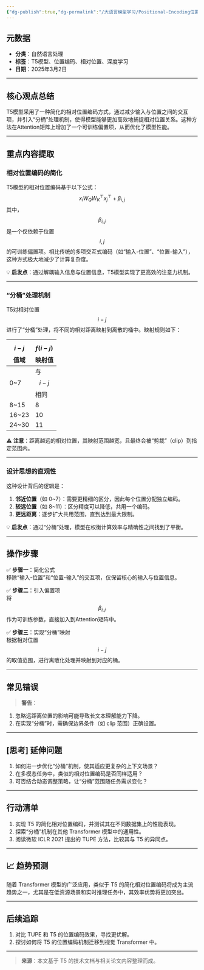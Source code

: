 ```yaml
---
{"dg-publish":true,"dg-permalink":"/大语言模型学习/Positional-Encoding位置编码/相对位置编码/T5模型与相对位置编码优化解析","dg-home":false,"dg-description":"在此输入笔记的描述","dg-hide":false,"dg-hide-title":false,"dg-show-backlinks":true,"dg-show-local-graph":true,"dg-show-inline-title":true,"dg-pinned":false,"dg-passphrase":"在此输入访问密码","dg-enable-mathjax":false,"dg-enable-mermaid":false,"dg-enable-uml":false,"dg-note-icon":0,"dg-enable-dataview":false,"tags":["NLP"],"permalink":"/大语言模型学习/Positional-Encoding位置编码/相对位置编码/T5模型与相对位置编码优化解析/","dgShowBacklinks":true,"dgShowLocalGraph":true,"dgShowInlineTitle":true,"dgPassFrontmatter":true,"noteIcon":0,"created":"2025-04-07T14:37:24.000+08:00","updated":"2025-04-13T13:06:02.000+08:00"}
---
```




## 元数据
- **分类**：自然语言处理
- **标签**：T5模型、位置编码、相对位置、深度学习
- **日期**：2025年3月2日

---



## 核心观点总结
T5模型采用了一种简化的相对位置编码方式，通过减少输入与位置之间的交互项，并引入“分桶”处理机制，使得模型能够更加高效地捕捉相对位置关系。这种方法在Attention矩阵上增加了一个可训练偏置项，从而优化了模型性能。

---



## 重点内容提取

### 相对位置编码的简化
T5模型的相对位置编码基于以下公式：
$$
x_i W_Q W_K^\top x_j^\top + \beta_{i,j}
$$
其中，$$\beta_{i,j}$$ 是一个仅依赖于位置 $$i, j$$ 的可训练偏置项。相比传统的多项交互式编码（如“输入-位置”、“位置-输入”），这种方式极大地减少了计算复杂度。

💡 **启发点**：通过解耦输入信息与位置信息，T5模型实现了更高效的注意力机制。

---


### “分桶”处理机制
T5对相对位置 $$i-j$$ 进行了“分桶”处理，将不同的相对距离映射到离散的桶中。映射规则如下：

| $$i-j$$ 值域 | $$f(i-j)$$ 映射值 |
| ---------- | -------------- |
| 0~7        | 与 $$i-j$$ 相同   |
| 8~15       | 8              |
| 16~23      | 10             |
| 24~30      | 11             |

⚠ **注意**：距离越远的相对位置，其映射范围越宽，且最终会被“剪裁”（clip）到指定范围内。

---


### 设计思想的直观性
这种设计背后的逻辑是：
1. **邻近位置**（如 0~7）：需要更精细的区分，因此每个位置分配独立编码。
2. **较远位置**（如 8~11）：区分精度可以降低，共用一个编码。
3. **更远距离**：逐步扩大共用范围，直到达到最大限制。

💡 **启发点**：通过“分桶”处理，模型在权衡计算效率与精确性之间找到了平衡。

---



## 操作步骤
✅ **步骤一**：简化公式  
移除“输入-位置”和“位置-输入”的交互项，仅保留核心的输入与位置信息。

✅ **步骤二**：引入偏置项  
将 $$\beta_{i,j}$$ 作为可训练参数，直接加入到Attention矩阵中。

✅ **步骤三**：实现“分桶”映射  
根据相对位置 $$i-j$$ 的取值范围，进行离散化处理并映射到对应的桶。

---



## 常见错误
> **警告**：  
1. 忽略远距离位置的影响可能导致长文本理解能力下降。  
2. 在实现“分桶”时，需确保边界条件（如 clip 范围）正确设置。  

---



## [思考] 延伸问题
1. 如何进一步优化“分桶”机制，使其适应更复杂的上下文场景？  
2. 在多模态任务中，类似的相对位置编码是否同样适用？  
3. 可否结合动态调整策略，让“分桶”范围随任务需求变化？

---



## 行动清单
1. 实现 T5 的简化相对位置编码，并测试其在不同数据集上的性能表现。  
2. 探索“分桶”机制在其他 Transformer 模型中的通用性。  
3. 阅读微软 ICLR 2021 提出的 TUPE 方法，比较其与 T5 的异同点。

---



## 📈 趋势预测
随着 Transformer 模型的广泛应用，类似于 T5 的简化相对位置编码将成为主流趋势之一，尤其是在低资源场景和实时推理任务中，其效率优势将更加突出。

---



## 后续追踪
1. 对比 TUPE 和 T5 的位置编码效果，寻找更优解。  
2. 探讨如何将 T5 的位置编码机制迁移到视觉 Transformer 中。  

---

> **来源**：本文基于 T5 的技术文档与相关论文内容整理而成。

